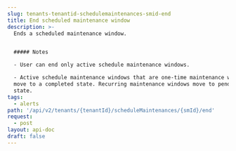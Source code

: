 ```yaml
---
slug: tenants-tenantid-schedulemaintenances-smid-end
title: End scheduled maintenance window
description: >-
  Ends a scheduled maintenance window.


  ##### Notes

  - User can end only active schedule maintenance windows.

  - Active schedule maintenance windows that are one-time maintenance windows
  move to a completed state. Recurring maintenance windows move to pending
  state.
tags:
  - alerts
path: '/api/v2/tenants/{tenantId}/scheduleMaintenances/{smId}/end'
request:
  - post
layout: api-doc
draft: false
---
```

